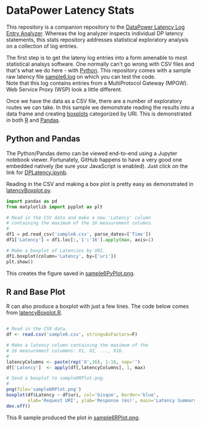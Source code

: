 DataPower Latency Stats
=======================

This repository is a companion repository to the
[DataPower Latency Log Entry Analyzer](https://github.com/pglezen/dpShowLatency).
Whereas the log analyzer inspects individual DP latency statements,
this stats repository addresses statistical exploratory analysis on a 
collection of log entries.

The first step is to get the lateny log entries into a form amenable to
most statistical analsys software.  One normally can't go wrong with CSV
files and that's what we do here - with [Python](https://www.python.org).
This repository comes with a sample raw latency file
[sample6.log](sample6.log) on which you can test the code.  
Note that this log contains entries from a MultiProtocol Gateway (MPGW).
Web Service Proxy (WSP) look a little different.

Once we have the data as a CSV file, there are a number of exploratory
routes we can take.  In this sample we demonstrate reading the results
into a data frame and creating 
[boxplots](https://en.wikipedia.org/wiki/Box_plot)
categorized by URI.  This is
demonstrated in both [R](https://www.r-project.org/) and
[Pandas](http://pandas.pydata.org).

## Python and Pandas ##

The Python/Pandas demo can be viewed end-to-end using a Jupyter notebook
viewer.  Fortunately, GitHub happens to have a very good one embedded
natively (be sure your JavaScript is enabled).  Just click on the link
for [DPLatency.ipynb](DPLatency.ipyng).

Reading in the CSV and making a box plot is pretty easy as demonstrated
in [latencyBoxplot.py](latencyBoxplot.py).

```python
import pandas as pd
from matplotlib import pyplot as plt

# Read in the CSV data and make a new 'Latency' column
# containing the maximum of the 16 measurement columns.
#
df1 = pd.read_csv('sample6.csv', parse_dates=['Time'])
df1['Latency'] = df1.loc[:,'1':'16'].apply(max, axis=1)

# Make a boxplot of Latencies by URI.
df1.boxplot(column='Latency', by=['uri'])
plt.show()
```

This creates the figure saved in [sample6PyPlot.png](sample6PyPlot.png).

## R and Base Plot ##

R can also produce a boxplot with just a few lines.
The code below comes from [latencyBoxplot.R](latencyBoxplot.R).

```R

# Read in the CSV data.
df <- read.csv('sample6.csv', stringsAsFactors=F)

# Make a latency column containing the maximum of the
# 16 measurement colummns: X1, X2, ..., X16.
#
latencyColumns <- paste(rep('X',16), 1:16, sep='')
df['Latency']  <- apply(df[,latencyColumns], 1, max)

# Send a boxplot to sample6RPlot.png.
#
png(file='sample6RPlot.png')
boxplot(df$Latency ~ df$uri, col='bisque', border='blue',
        xlab='Request URI', ylab='Response (ms)', main='Latency Summary')
dev.off()
```

This R sample produced the plot in [sample6RPlot.png](sample6Rplot.png).
